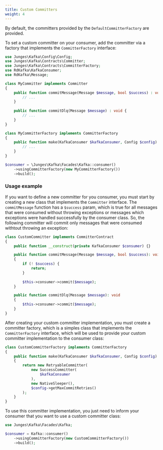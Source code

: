 ```yaml
---
title: Custom Committers
weight: 4
---
```


By default, the committers provided by the `DefaultCommitterFactory` are provided.

To set a custom committer on your consumer, add the committer via a factory that implements the `CommitterFactory` interface:

```php
use Junges\Kafka\Config\Config;
use Junges\Kafka\Contracts\Committer;
use Junges\Kafka\Contracts\CommitterFactory;
use RdKafka\KafkaConsumer;
use RdKafka\Message;

class MyCommitter implements Committer
{
    public function commitMessage(Message $message, bool $success) : void {
        // ...
    }
    
    public function commitDlq(Message $message) : void {
        // ...
    }  
}

class MyCommitterFactory implements CommitterFactory
{
    public function make(KafkaConsumer $kafkaConsumer, Config $config) : Committer {
        // ...
    }
}

$consumer = \Junges\Kafka\Facades\Kafka::consumer()
    ->usingCommitterFactory(new MyCommitterFactory())
    ->build();
```

### Usage example
If you want to define a new committer for you consumer, you must start by creating a new class that implements the `Committer` interface. 
The `commitMessage` function has a `$success` param, which is true for all messages that were consumed without throwing exceptions or messages which exceptions were handled successfully by the consumer class. So, the following committer will commit only messages that were consumed withtout throwing an exception:

```php
class CustomCommitter implements CommitterContract
{
    public function __construct(private KafkaConsumer $consumer) {}

    public function commitMessage(Message $message, bool $success): void
    {
        if (! $success) {
            return;
        }
        
        $this->consumer->commit($message);
    }

    public function commitDlq(Message $message): void
    {
        $this->consumer->commit($message);
    }
}
```

After creating your custom committer implementation, you must create a committer factory, which is a simples class that implements the `CommitterFactory` interface, which will be used to provide your custom committer implementation to the consumer class:

```php
class CustomCommitterFactory implements CommitterFactory
{
    public function make(KafkaConsumer $kafkaConsumer, Config $config): CommitterContract
    {
        return new RetryableCommitter(
            new SuccessCommitter(
                $kafkaConsumer
            ),
            new NativeSleeper(),
            $config->getMaxCommitRetries()
        );
    }
}
```

To use this committer implementation, you just need to inform your consumer that you want to use a custom committer class:

```php
use Junges\Kafka\Facades\Kafka;

$consumer = Kafka::consumer()
    ->usingCommitterFactory(new CustomCommitterFactory())
    ->build();
```


